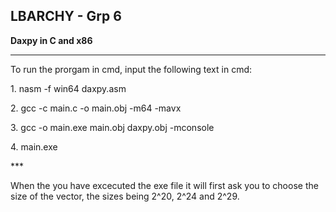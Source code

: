## LBARCHY - Grp 6
**Daxpy in C and x86**
***
<p>To run the prorgam in cmd, input the following text in cmd:</p>
<p>1. nasm -f win64 daxpy.asm</p>
<p>2. gcc -c main.c -o main.obj -m64 -mavx </p>
<p>3. gcc -o main.exe main.obj daxpy.obj -mconsole</p>
<p>4. main.exe</p>
***
<p>When the you have excecuted the exe file it will first ask you to choose the size of the vector, the sizes being 2^20, 2^24 and 2^29.</p>
